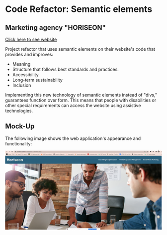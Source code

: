# Code Refactor: Semantic elements

## Marketing agency "HORISEON" 

[Click here to see website](https://github.com/mariather/Code-Refactor-Semantic-elements)

Project refactor that uses semantic elements on their website's code that provides and improves:

* Meaning
* Structure that follows best standards and practices.
* Accessibility
* Long-term sustainability
* Inclusion

Implementing this new technology of semantic elements instead of "divs," guarantees function over form. This means that people with disabilities or other special requirements can access the website using assistive technologies. 


## Mock-Up

The following image shows the web application's appearance and functionality:

![The Horiseon webpage includes a navigation bar, a header image, and cards with text and images at the bottom of the page.](./assets/images/live-site-screenshot.png)




